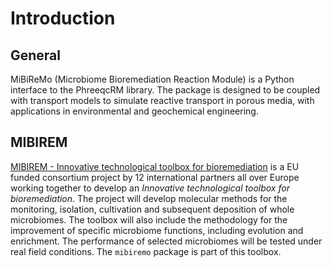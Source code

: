 # Introduction

## General

MiBiReMo (Microbiome Bioremediation Reaction Module) is a Python interface to the PhreeqcRM library. The package is designed to be coupled with transport models to simulate reactive transport in porous media, with applications in environmental and geochemical engineering.

## MIBIREM

[MIBIREM - Innovative technological toolbox for bioremediation](https://www.mibirem.eu/) is a EU funded consortium project by 12 international partners all over Europe working together to develop an *Innovative technological toolbox for bioremediation*. The project will develop molecular methods for the monitoring, isolation, cultivation and subsequent deposition of whole microbiomes. The toolbox will also include the methodology for the improvement of specific microbiome functions, including evolution and enrichment. The performance of selected microbiomes will be tested under real field conditions. The `mibiremo` package is part of this toolbox.

